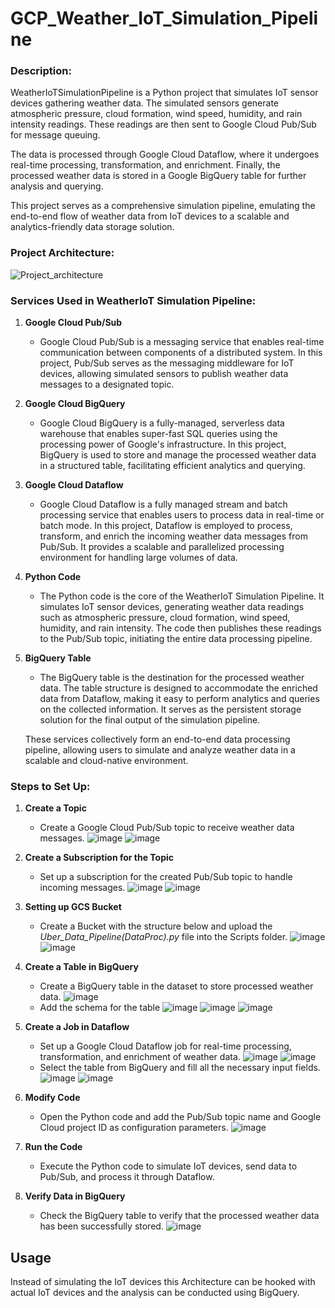 # GCP_Weather_IoT_Simulation_Pipeline
### Description:
WeatherIoTSimulationPipeline is a Python project that simulates IoT sensor devices gathering weather data. The simulated sensors generate atmospheric pressure, cloud formation, wind speed, humidity, and rain intensity readings. These readings are then sent to Google Cloud Pub/Sub for message queuing.

The data is processed through Google Cloud Dataflow, where it undergoes real-time processing, transformation, and enrichment. Finally, the processed weather data is stored in a Google BigQuery table for further analysis and querying.

This project serves as a comprehensive simulation pipeline, emulating the end-to-end flow of weather data from IoT devices to a scalable and analytics-friendly data storage solution.

### Project Architecture:
![Project_architecture](https://github.com/AfzalAliSolangi/GCP_Weather_IoT_Simulation_Pipeline/assets/100179604/9ca46e82-b825-4591-8126-fed49abcb35e)

### Services Used in WeatherIoT Simulation Pipeline:
1. **Google Cloud Pub/Sub**
   - Google Cloud Pub/Sub is a messaging service that enables real-time communication between components of a distributed system. In this project, Pub/Sub serves as the messaging middleware for IoT devices, allowing simulated sensors to publish weather data messages to a designated topic.

2. **Google Cloud BigQuery**
   - Google Cloud BigQuery is a fully-managed, serverless data warehouse that enables super-fast SQL queries using the processing power of             Google's infrastructure. In this project, BigQuery is used to store and manage the processed weather data in a structured table, facilitating efficient analytics and querying.

3. **Google Cloud Dataflow**
   - Google Cloud Dataflow is a fully managed stream and batch processing service that enables users to process data in real-time or batch mode.       In this project, Dataflow is employed to process, transform, and enrich the incoming weather data messages from Pub/Sub. It provides a scalable and parallelized processing environment for handling large volumes of data.

4. **Python Code**
   - The Python code is the core of the WeatherIoT Simulation Pipeline. It simulates IoT sensor devices, generating weather data readings such as      atmospheric pressure, cloud formation, wind speed, humidity, and rain intensity. The code then publishes these readings to the Pub/Sub topic, initiating the entire data processing pipeline.

5. **BigQuery Table**
   - The BigQuery table is the destination for the processed weather data. The table structure is designed to accommodate the enriched data from       Dataflow, making it easy to perform analytics and queries on the collected information. It serves as the persistent storage solution for the final output of the simulation pipeline.

    These services collectively form an end-to-end data processing pipeline, allowing users to simulate and analyze weather data in a scalable 
    and cloud-native environment.

### Steps to Set Up:
1. **Create a Topic**
   - Create a Google Cloud Pub/Sub topic to receive weather data messages.
     ![image](https://github.com/AfzalAliSolangi/GCP_Weather_IoT_Simulation_Pipeline/assets/100179604/a7c16b0c-907d-46d4-b34b-fd3cbaaf87ee)
     ![image](https://github.com/AfzalAliSolangi/GCP_Weather_IoT_Simulation_Pipeline/assets/100179604/6c5a79e9-68e5-455f-9302-70e116c522ec)

2. **Create a Subscription for the Topic**
   - Set up a subscription for the created Pub/Sub topic to handle incoming messages.
     ![image](https://github.com/AfzalAliSolangi/GCP_Weather_IoT_Simulation_Pipeline/assets/100179604/62be6f94-d975-457e-bcc8-36b8e69061bc)
     ![image](https://github.com/AfzalAliSolangi/GCP_Weather_IoT_Simulation_Pipeline/assets/100179604/80be73d2-4536-42e2-9a34-647d36fb292a)

3. **Setting up GCS Bucket**
   - Create a Bucket with the structure below and upload the *Uber_Data_Pipeline(DataProc).py* file into the Scripts folder.
     ![image](https://github.com/AfzalAliSolangi/Reddit_To_BigQuery_Airflow/assets/100179604/fac858fa-e58e-4358-83a7-0d607f896719)
     ![image](https://github.com/AfzalAliSolangi/Reddit_To_BigQuery_Airflow/assets/100179604/9646e003-e1a0-4f4a-b59e-2de2e06e7335)

4. **Create a Table in BigQuery**
   - Create a BigQuery table in the dataset to store processed weather data.
     ![image](https://github.com/AfzalAliSolangi/GCP_Weather_IoT_Simulation_Pipeline/assets/100179604/f190fa0b-f480-46a0-af10-6040eade503e)
   - Add the schema for the table
     ![image](https://github.com/AfzalAliSolangi/GCP_Weather_IoT_Simulation_Pipeline/assets/100179604/ddf54cb4-c414-4db9-94cc-4fa6793bd8bb)
     ![image](https://github.com/AfzalAliSolangi/GCP_Weather_IoT_Simulation_Pipeline/assets/100179604/c0db8e46-7b18-4df7-be3a-d7b1cf6abed8)
     ![image](https://github.com/AfzalAliSolangi/GCP_Weather_IoT_Simulation_Pipeline/assets/100179604/c21055cb-bc53-4ffd-b80f-b16446d727dd)

5. **Create a Job in Dataflow**
   - Set up a Google Cloud Dataflow job for real-time processing, transformation, and enrichment of weather data.
     ![image](https://github.com/AfzalAliSolangi/GCP_Weather_IoT_Simulation_Pipeline/assets/100179604/241d7eaf-dac8-4c9c-86ea-8bcecf6bb8c2)
     ![image](https://github.com/AfzalAliSolangi/GCP_Weather_IoT_Simulation_Pipeline/assets/100179604/981046df-b1a0-446b-9aff-80cb71201666)
   - Select the table from BigQuery and fill all the necessary input fields.
     ![image](https://github.com/AfzalAliSolangi/GCP_Weather_IoT_Simulation_Pipeline/assets/100179604/84e6463a-060f-4811-9bea-a3b70020d19f)
     ![image](https://github.com/AfzalAliSolangi/GCP_Weather_IoT_Simulation_Pipeline/assets/100179604/74d5dd1f-0c84-4e20-a696-eadefa91eb41)

6. **Modify Code**
   - Open the Python code and add the Pub/Sub topic name and Google Cloud project ID as configuration parameters.
   ![image](https://github.com/AfzalAliSolangi/GCP_Weather_IoT_Simulation_Pipeline/assets/100179604/ed25e360-037c-498f-96a9-3d2fce9fe955)


7. **Run the Code**
   - Execute the Python code to simulate IoT devices, send data to Pub/Sub, and process it through Dataflow.

8. **Verify Data in BigQuery**
   - Check the BigQuery table to verify that the processed weather data has been successfully stored.
     ![image](https://github.com/AfzalAliSolangi/GCP_Weather_IoT_Simulation_Pipeline/assets/100179604/0d9de178-7c3f-4627-816c-d09920a4c087)


## Usage

Instead of simulating the IoT devices this Architecture can be hooked with actual IoT devices and the analysis can be conducted using BigQuery. 


